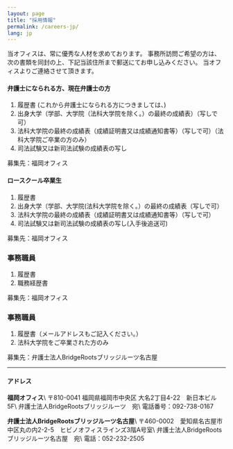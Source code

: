```yaml
---
layout: page
title: "採用情報"
permalink: /careers-jp/
lang: jp
---
```


当オフィスは、常に優秀な人材を求めております。 事務所訪問ご希望の方は、次の書類を同封の上、下記当該住所まで郵送にてお申し込みください。
当オフィスよりご連絡させて頂きます。

#### 弁護士になられる方、現在弁護士の方
1. 履歴書 (これから弁護士になられる方につきましては、)
2. 出身大学（学部、大学院（法科大学院を除く。）の最終の成績表）（写しで可）
3. 法科大学院の最終の成績表（成績証明書又は成績通知書等）（写しで可）（法科大学院ご卒業の方のみ）
4. 司法試験又は新司法試験の成績表の写し

募集先：福岡オフィス


#### ロースクール卒業生

1. 履歴書
2. 出身大学（学部、大学院(法科大学院を除く。）の最終の成績表（写しで可）
3. 法科大学院の最終の成績表（成績証明書又は成績通知書等）（写しで可）
4. 司法試験又は新司法試験の成績表の写し(入手後追送可)

募集先：福岡オフィス

### 事務職員
1. 履歴書
2. 職務経歴書

募集先：福岡オフィス

### 事務職員
1. 履歴書（メールアドレスもご記入ください。）
2. 法科大学院をご卒業された方のみ

募集先：弁護士法人BridgeRootsブリッジルーツ名古屋

---

#### アドレス

**福岡オフィス**\\
〒810-0041 福岡県福岡市中央区 大名2丁目4-22　新日本ビル5F\\
弁護士法人BridgeRootsブリッジルーツ　宛\\
電話番号：092-738-0167

**弁護士法人BridgeRootsブリッジルーツ名古屋**\\
〒460-0002　愛知県名古屋市中区丸の内2-2-5　ヒビノオフィスラインズ3階A号室\\
弁護士法人BridgeRootsブリッジルーツ名古屋　宛\\
電話：052-232-2505

